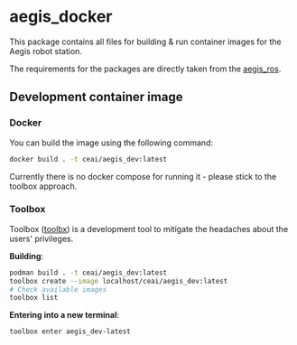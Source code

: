 # aegis_docker

This package contains all files for building & run container images for the Aegis robot station.

The requirements for the packages are directly taken from the [aegis_ros](https://github.com/AGH-CEAI/aegis_ros).

## Development container image

### Docker
You can build the image using the following command:
```bash
docker build . -t ceai/aegis_dev:latest
```
Currently there is no docker compose for running it - please stick to the toolbox approach.

### Toolbox
Toolbox ([toolbx](https://containertoolbx.org/)) is a development tool to mitigate the headaches about the users' privileges.

**Building**:
```bash
podman build . -t ceai/aegis_dev:latest
toolbox create --image localhost/ceai/aegis_dev:latest
# Check available images
toolbox list
```

**Entering into a new terminal**:
```bash
toolbox enter aegis_dev-latest
```
